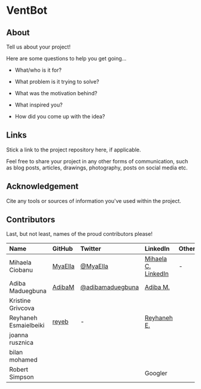 # VentBot

## About

Tell us about your project!

Here are some questions to help you get going...

- What/who is it for?

- What problem is it trying to solve?

- What was the motivation behind?

- What inspired you?

- How did you come up with the idea?

## Links

Stick a link to the project repository here, if applicable.

Feel free to share your project in any other forms of communication, such as blog posts, articles, drawings, photography, posts on social media etc.

## Acknowledgement

Cite any tools or sources of information you've used within the project.

## Contributors

Last, but not least, names of the proud contributors please!

| Name | GitHub | Twitter | LinkedIn | Other |
| :--- | :--- | :--- | :--- | :--- |
| Mihaela Ciobanu | [MyaElla](https://github.com/MyaElla) | [@MyaElla](https://twitter.com/MyaElla) | [Mihaela C. LinkedIn](https://uk.linkedin.com/in/mihaelaciobanu3) | - |
| Adiba Maduegbuna | [AdibaM](https://github.com/AdibaM) |  [@adibamaduegbuna](https://twitter.com/adibamaduegbuna) | [Adiba M.](https://www.linkedin.com/in/adibam/)  |   |
| Kristine Grivcova |   |   |   |   |
| Reyhaneh Esmaielbeiki | [reyeb](https://github.com/reyeb) |  -  | [Reyhaneh E.](https://www.linkedin.com/in/reyhaneh-esmaielbeiki-081b157/)  |   |
| joanna rusznica |   |   |   |   |
| bilan mohamed |   |   |   |   |
|  Robert Simpson  |   |   |  Googler |   |
